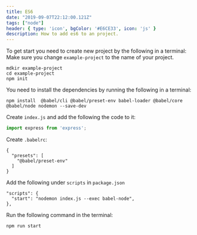 ```yaml
---
title: ES6
date: "2019-09-07T22:12:00.121Z"
tags: ["node"]
header: { type: 'icon', bgColor: '#E6CE33', icon: 'js' }
description: How to add es6 to an project.
---
```


To get start you need to create new project by the following in a terminal:
Make sure you change `example-project` to the name of your project.
```
mdkir example-project
cd example-project
npm init
```

You need to install the dependencies by running the following in a terminal:

```
npm install  @babel/cli @babel/preset-env babel-loader @babel/core @babel/node nodemon --save-dev
```

Create `index.js` and add the following the code to it:
```javascript
import express from 'express';
```

Create `.babelrc`:
```
{
  "presets": [
    "@babel/preset-env"
  ]
}
```

Add the following under `scripts` in `package.json`
```
"scripts": {
  "start": "nodemon index.js --exec babel-node",
},
```

Run the following command in the terminal:
```
npm run start
```
